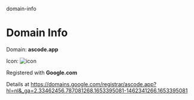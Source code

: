 domain-info
# Domain Info

Domain: **ascode.app**

Icon: ![icon](https://user-images.githubusercontent.com/1499433/170046717-62d38b4d-b199-4c2f-bee9-67a3dc5e974f.png)

Registered with **Google.com**

Details at https://domains.google.com/registrar/ascode.app?hl=nl&_ga=2.33462456.787081268.1653395081-1462341266.1653395081
